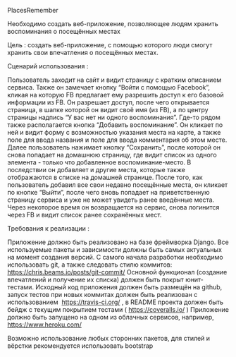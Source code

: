 PlacesRemember

Необходимо создать веб-приложение, позволяющее людям хранить воспоминания о
посещённых местах

Цель​ : 
создать веб-приложение, с помощью которого люди смогут хранить свои
впечатления о посещённых местах.

Сценарий использования​ :

Пользователь заходит на сайт и видит страницу с кратким описанием сервиса. Также
он замечает кнопку “Войти с помощью Facebook”, кликая на которую FB предлагает
ему разрешить доступ к его базовой информации из FB.
Он разрешает доступ, после чего открывается страница, в шапке которой он видит
своё имя (из FB), а по центру страницы надпись “У вас нет ни одного воспоминания”.
Где-то рядом также располагается кнопка “Добавить воспоминание”. Он кликает по
ней и видит форму с возможностью указания места на карте, а также поле для ввода
названия и поле для ввода комментария об этом месте.
Далее пользователь нажимает кнопку “Сохранить”, после которой он снова попадает
на домашнюю страницу, где видит список из одного элемента - только что
добавленное воспоминание-место.
В последствии он добавляет и другие места, которые также отображаются в списке на
домашней странице.
После того, как пользователь добавил все свои недавно посещённые места, он
кликает по кнопке “Выйти”, после чего вновь попадает на приветственную страницу
сервиса и уже не может увидеть ранее введённые места.
Через некоторое время он возвращается на сервис, снова логинится через FB и видит
список ранее сохранённых мест.

Требования к реализации​ :

Приложение должно быть реализовано на базе фреймворка Django.
Все используемые пакеты и зависимости должны быть самых актуальных на момент
создания версий.
С самого начала разработки необходимо использовать git, а также следовать стилю
коммитов: ​ https://chris.beams.io/posts/git-commit/
Основной функционал (создание впечатлений и получение их списка) должен быть
покрыт юнит-тестами.
Исходный код приложения должен быть размещён на github, запуск тестов при новых
коммитах должен быть реализован с использованием ​ https://travis-ci.org/​ , в README
проекта должен быть бейдж с текущим покрытием тестами (​ https://coveralls.io/​ )
Приложение должно быть запущено на одном из облачных сервисов, например,
https://www.heroku.com/

Возможно использование любых сторонних пакетов, для стилей и вёрстки
рекомендуется использовать bootstrap